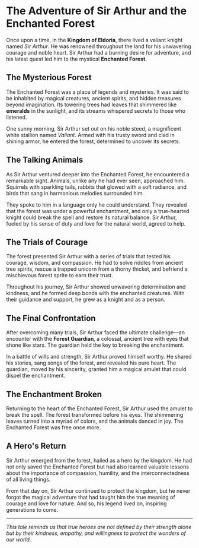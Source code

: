 # The Adventure of Sir Arthur and the Enchanted Forest

Once upon a time, in the **Kingdom of Eldoria**, there lived a valiant knight named _Sir Arthur_. He was renowned throughout the land for his unwavering courage and noble heart. Sir Arthur had a burning desire for adventure, and his latest quest led him to the mystical **Enchanted Forest**.

## The Mysterious Forest

The Enchanted Forest was a place of legends and mysteries. It was said to be inhabited by magical creatures, ancient spirits, and hidden treasures beyond imagination. Its towering trees had leaves that shimmered like **emeralds** in the sunlight, and its streams whispered secrets to those who listened.

One sunny morning, Sir Arthur set out on his noble steed, a magnificent white stallion named _Valiant_. Armed with his trusty sword and clad in shining armor, he entered the forest, determined to uncover its secrets.

## The Talking Animals

As Sir Arthur ventured deeper into the Enchanted Forest, he encountered a remarkable sight. Animals, unlike any he had ever seen, approached him. Squirrels with sparkling tails, rabbits that glowed with a soft radiance, and birds that sang in harmonious melodies surrounded him.

They spoke to him in a language only he could understand. They revealed that the forest was under a powerful enchantment, and only a true-hearted knight could break the spell and restore its natural balance. Sir Arthur, fueled by his sense of duty and love for the natural world, agreed to help.

## The Trials of Courage

The forest presented Sir Arthur with a series of trials that tested his courage, wisdom, and compassion. He had to solve riddles from ancient tree spirits, rescue a trapped unicorn from a thorny thicket, and befriend a mischievous forest sprite to earn their trust.

Throughout his journey, Sir Arthur showed unwavering determination and kindness, and he formed deep bonds with the enchanted creatures. With their guidance and support, he grew as a knight and as a person.

## The Final Confrontation

After overcoming many trials, Sir Arthur faced the ultimate challenge—an encounter with the **Forest Guardian**, a colossal, ancient tree with eyes that shone like stars. The guardian held the key to breaking the enchantment.

In a battle of wills and strength, Sir Arthur proved himself worthy. He shared his stories, sang songs of the forest, and revealed his pure heart. The guardian, moved by his sincerity, granted him a magical amulet that could dispel the enchantment.

## The Enchantment Broken

Returning to the heart of the Enchanted Forest, Sir Arthur used the amulet to break the spell. The forest transformed before his eyes. The shimmering leaves turned into a myriad of colors, and the animals danced in joy. The Enchanted Forest was free once more.

## A Hero's Return

Sir Arthur emerged from the forest, hailed as a hero by the kingdom. He had not only saved the Enchanted Forest but had also learned valuable lessons about the importance of compassion, humility, and the interconnectedness of all living things.

From that day on, Sir Arthur continued to protect the kingdom, but he never forgot the magical adventure that had taught him the true meaning of courage and love for nature. And so, his legend lived on, inspiring generations to come.

---

_This tale reminds us that true heroes are not defined by their strength alone but by their kindness, empathy, and willingness to protect the wonders of our world._
